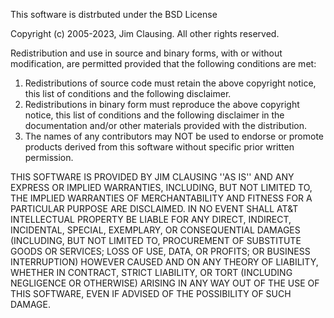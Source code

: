 This software is distrbuted under the BSD License
 
Copyright (c) 2005-2023, Jim Clausing.  All other rights reserved.
 
Redistribution and use in source and binary forms, with or without modification, are permitted
provided that the following conditions are met:
 
1. Redistributions of source code must retain the above copyright notice, this list of conditions
   and the following disclaimer.
2. Redistributions in binary form must reproduce the above copyright notice, this list of
   conditions and the following disclaimer in the documentation and/or other materials provided
   with the distribution.
3. The names of any contributors may NOT be used to endorse or promote products derived from this 
   software without specific prior written permission.
 
THIS SOFTWARE IS PROVIDED BY JIM CLAUSING ''AS IS'' AND ANY EXPRESS OR
IMPLIED WARRANTIES, INCLUDING, BUT NOT LIMITED TO, THE IMPLIED WARRANTIES OF
MERCHANTABILITY AND FITNESS FOR A PARTICULAR PURPOSE ARE DISCLAIMED. IN NO EVENT
SHALL AT&T INTELLECTUAL PROPERTY BE LIABLE FOR ANY DIRECT, INDIRECT, INCIDENTAL,
SPECIAL, EXEMPLARY, OR CONSEQUENTIAL DAMAGES (INCLUDING, BUT NOT LIMITED TO,
PROCUREMENT OF SUBSTITUTE GOODS OR SERVICES;  LOSS OF USE, DATA, OR PROFITS;
OR BUSINESS INTERRUPTION) HOWEVER CAUSED AND ON ANY THEORY OF LIABILITY, WHETHER IN
CONTRACT, STRICT LIABILITY, OR TORT (INCLUDING NEGLIGENCE OR OTHERWISE) ARISING IN
ANY WAY OUT OF THE USE OF THIS SOFTWARE, EVEN IF ADVISED OF THE POSSIBILITY OF SUCH
DAMAGE.
